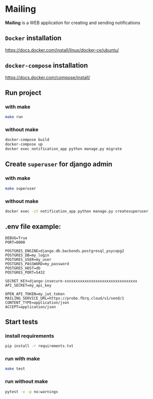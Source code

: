 # Mailing
**Mailing** is a WEB application for creating and sending notifications

## `Docker` installation
https://docs.docker.com/install/linux/docker-ce/ubuntu/

## `docker-compose` installation
https://docs.docker.com/compose/install/

## Run project
### with make
```bash
make run
```

### without make
```bash
docker-compose build
docker-compose up
docker exec notification_app python manage.py migrate
```
## Create `superuser` for django admin
### with make
```bash
make superuser
```
### without make
```bash
docker exec -it notification_app python manage.py createsuperuser
```

## .env file example:
```
DEBUG=True
PORT=8000

POSTGRES_ENGINE=django.db.backends.postgresql_psycopg2
POSTGRES_DB=my_login
POSTGRES_USER=my_user
POSTGRES_PASSWORD=my_password
POSTGRES_HOST=db
POSTGRES_PORT=5432

SECRET_KEY=django-insecure-xxxxxxxxxxxxxxxxxxxxxxxxxxxxxxxxx
API_SECRET=my_api_key

OPEN_API_TOKEN=my_jwt_token
MAILING_SERVICE_URL=https://probe.fbrq.cloud/v1/send/1
CONTENT_TYPE=application/json
ACCEPT=application/json
```

## Start tests
### install requirements
```bash
pip install -r requirements.txt 
```
### run with make
```bash
make test
```
### run without make
```bash
pytest -v -p no:warnings
```
